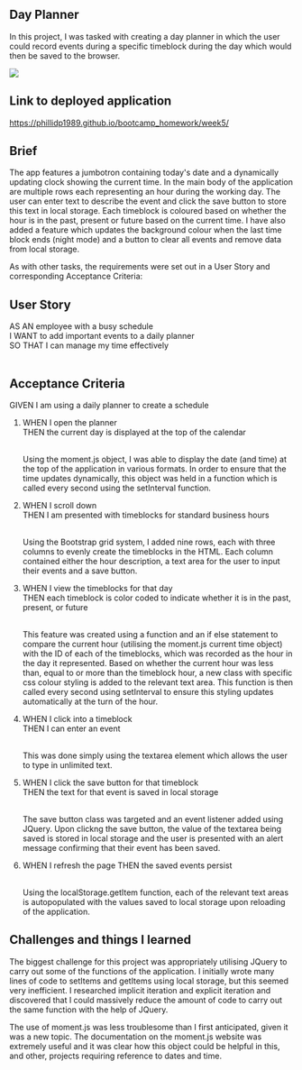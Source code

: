 ## Day Planner

In this project, I was tasked with creating a day planner in which the user could record events during a specific timeblock during the day which would then be saved to the browser.

<img src="https://user-images.githubusercontent.com/61989740/79689323-edae4280-824b-11ea-8f17-38d0f7d93468.png"> 

## Link to deployed application

https://phillidp1989.github.io/bootcamp_homework/week5/ 

## Brief

The app features a jumbotron containing today's date and a dynamically updating clock showing the current time. In the main body of the application are multiple rows each representing an hour during the working day. The user can enter text to describe the event and click the save button to store this text in local storage. Each timeblock is coloured based on whether the hour is in the past, present or future based on the current time. I have also added a feature which updates the background colour when the last time block ends (night mode) and a button to clear all events and remove data from local storage.

As with other tasks, the requirements were set out in a User Story and corresponding Acceptance Criteria:

## User Story


AS AN employee with a busy schedule<br>
I WANT to add important events to a daily planner<br>
SO THAT I can manage my time effectively<br><br>


## Acceptance Criteria

GIVEN I am using a daily planner to create a schedule
<ol>
<li>WHEN I open the planner<br>
THEN the current day is displayed at the top of the calendar<br><br>

Using the moment.js object, I was able to display the date (and time) at the top of the application in various formats. In order to ensure that the time updates dynamically, this object was held in a function which is called every second using the setInterval function.</li>

<li>WHEN I scroll down<br>
THEN I am presented with timeblocks for standard business hours<br><br>

Using the Bootstrap grid system, I added nine rows, each with three columns to evenly create the timeblocks in the HTML. Each column contained either the hour description, a text area for the user to input their events and a save button.</li>

<li>WHEN I view the timeblocks for that day<br>
THEN each timeblock is color coded to indicate whether it is in the past, present, or future<br><br>

This feature was created using a function and an if else statement to compare the current hour (utilising the moment.js current time object) with the ID of each of the timeblocks, which was recorded as the hour in the day it represented. Based on whether the current hour was less than, equal to or more than the timeblock hour, a new class with specific css colour styling is added to the relevant text area. This function is then called every second using setInterval to ensure this styling updates automatically at the turn of the hour.</li>

<li>WHEN I click into a timeblock<br>
THEN I can enter an event<br><br>

This was done simply using the textarea element which allows the user to type in unlimited text.</li>

<li>WHEN I click the save button for that timeblock<br>
THEN the text for that event is saved in local storage<br><br>

The save button class was targeted and an event listener added using JQuery. Upon clickng the save button, the value of the textarea being saved is stored in local storage and the user is presented with an alert message confirming that their event has been saved.</li>

<li>WHEN I refresh the page
THEN the saved events persist<br><br>

Using the localStorage.getItem function, each of the relevant text areas is autopopulated with the values saved to local storage upon reloading of the application.</li>


</ol>


## Challenges and things I learned

The biggest challenge for this project was appropriately utilising JQuery to carry out some of the functions of the application. I initially wrote many lines of code to setItems and getItems using local storage, but this seemed very inefficient. I researched implicit iteration and explicit iteration and discovered that I could massively reduce the amount of code to carry out the same function with the help of JQuery.

The use of moment.js was less troublesome than I first anticipated, given it was a new topic. The documentation on the moment.js website was extremely useful and it was clear how this object could be helpful in this, and other, projects requiring reference to dates and time.
